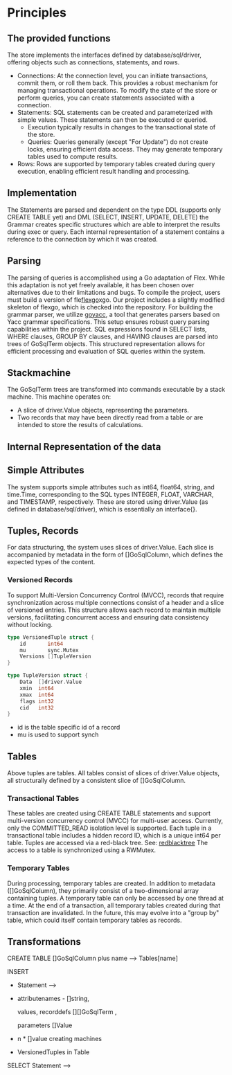# Principles

## The provided functions 
The store implements the interfaces defined by database/sql/driver, offering objects such as connections, statements, and rows.

* Connections: At the connection level, you can initiate transactions, commit them, or roll them back. This provides a robust mechanism for managing transactional operations. To modify the state of the store or perform queries, you can create statements associated with a connection.
* Statements: SQL statements can be created and parameterized with simple values. These statements can then be executed or queried. 
   * Execution typically results in changes to the transactional state of the store. 
   * Queries: Queries generally (except "For Update") do not create locks, ensuring efficient data access. They may generate temporary tables used to compute results.
* Rows: Rows are supported by temporary tables created during query execution, enabling efficient result handling and processing.

## Implementation

The Statements are parsed and dependent on the type DDL (supports only CREATE TABLE yet) and DML (SELECT, INSERT, UPDATE, DELETE) the Grammar creates specific structures which are able to interpret the results during exec or query. Each internal representation of a statement contains a reference to the connection by which it was created. 

 

## Parsing
The parsing of queries is accomplished using a Go adaptation of Flex. While this adaptation is not yet freely available, it has been chosen over alternatives due to their limitations and bugs. To compile the project, users must build a version of fle[flexgo](https://github.com/pebbe/flexgo)xgo. Our project includes a slightly modified skeleton of flexgo, which is checked into the repository. For building the grammar parser, we utilize [goyacc](https://pkg.go.dev/modernc.org/goyacc?utm_source=godoc), a tool that generates parsers based on Yacc grammar specifications. This setup ensures robust query parsing capabilities within the project.
SQL expressions found in SELECT lists, WHERE clauses, GROUP BY clauses, and HAVING clauses are parsed into trees of GoSqlTerm objects. This structured representation allows for efficient processing and evaluation of SQL queries within the system.

## Stackmachine
The GoSqlTerm trees are transformed into commands executable by a stack machine. This machine operates on:
* A slice of driver.Value objects, representing the parameters.
* Two records that may have been directly read from a table or are intended to store the results of calculations.


## Internal Representation of the data  

## Simple Attributes
The system supports simple attributes such as int64, float64, string, and time.Time, corresponding to the SQL types INTEGER, FLOAT, VARCHAR, and TIMESTAMP, respectively. These are stored using driver.Value (as defined in database/sql/driver), which is essentially an interface{}.

## Tuples, Records
For data structuring, the system uses slices of driver.Value. Each slice is accompanied by metadata in the form of []GoSqlColumn, which defines the expected types of the content.

### Versioned Records
To support Multi-Version Concurrency Control (MVCC), records that require synchronization across multiple connections consist of a header and a slice of versioned entries. This structure allows each record to maintain multiple versions, facilitating concurrent access and ensuring data consistency without locking.

```go
type VersionedTuple struct {
	id       int64
	mu       sync.Mutex
	Versions []TupleVersion
}

type TupleVersion struct {
	Data  []driver.Value
	xmin  int64
	xmax  int64
	flags int32
	cid   int32
}
```
* id is the table specific id of a record
* mu is used to support synch

## Tables
Above tuples are tables. All tables consist of slices of driver.Value objects, all structurally defined by a consistent slice of []GoSqlColumn.

### Transactional Tables

These tables are created using CREATE TABLE statements and support multi-version concurrency control (MVCC) for multi-user access. Currently, only the COMMITTED_READ isolation level is supported. Each tuple in a transactional table includes a hidden record ID, which is a unique int64 per table. Tuples are accessed via a red-black tree. See: [redblacktree](https://github.com/emirpasic/gods)
The access to a table is synchronized using a RWMutex. 

### Temporary Tables
During processing, temporary tables are created. In addition to metadata ([]GoSqlColumn), they primarily consist of a two-dimensional array containing tuples. A temporary table can only be accessed by one thread at a time. At the end of a transaction, all temporary tables created during that transaction are invalidated. In the future, this may evolve into a "group by" table, which could itself contain temporary tables as records.

 
## Transformations

CREATE TABLE
[]GoSqlColumn plus name --> Tables[name]

INSERT
* Statement -->
* attributenames - []string,

  values, recorddefs [][]GoSqlTerm ,

  parameters []Value 
* n * []value creating machines  
* VersionedTuples in Table

SELECT
Statement -->